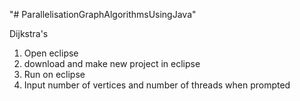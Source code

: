 "# ParallelisationGraphAlgorithmsUsingJava" 

Dijkstra's
1. Open eclipse
2. download and make new project in eclipse
3. Run on eclipse
4. Input number of vertices and number of threads when prompted
